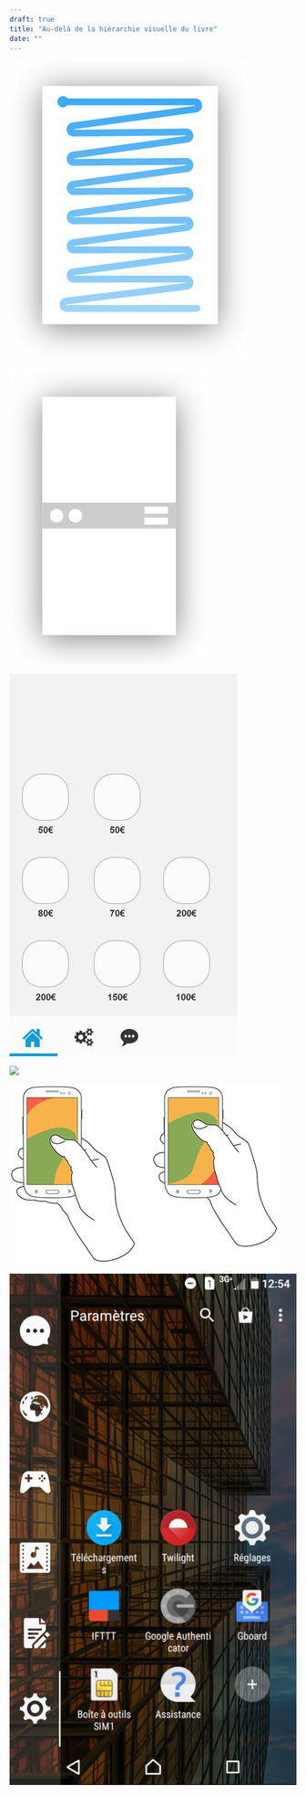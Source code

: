 ```yaml
---
draft: true
title: "Au-delà de la hiérarchie visuelle du livre"
date: ""
---
```


![](images/sens-de-lecture-01.png)

![](images/sens-de-lecture-02.png)

![](images/sens-de-lecture-03.png)

![](images/Plan-de-travail-12@2x.png)

![](images/HoldPhones_Figure-2.png)

![](images/Launcher-576x1024.png)
